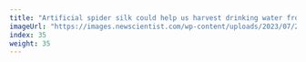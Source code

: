 ```yaml
---
title: "Artificial spider silk could help us harvest drinking water from air"
imageUrl: "https://images.newscientist.com/wp-content/uploads/2023/07/26163759/SEI_165508922.jpg?width=600"
index: 35
weight: 35
---
```

